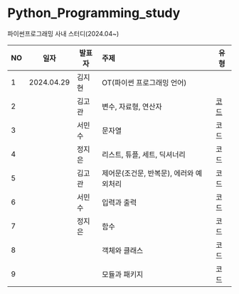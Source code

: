 # Python_Programming_study
파이썬프로그래밍 사내 스터디(2024.04~)

|NO|일자|발표자|주제|유형|
|---|------|---|:---|---|
|1|2024.04.29|김지현|OT(파이썬 프로그래밍 언어)||
|2||김고관|변수, 자료형, 연산자|[코드](https://github.com/kjh8331267/python123/blob/main/_01_%ED%8C%8C%EC%9D%B4%EC%8D%AC_%ED%94%84%EB%A1%9C%EA%B7%B8%EB%9E%98%EB%B0%8D_%EC%96%B8%EC%96%B4.ipynb)|
|3||서민수|문자열|코드|
|4||정지은|리스트, 튜플, 세트, 딕셔너리|코드|
|5||김고관|제어문(조건문, 반복문), 에러와 예외처리|코드|
|6||서민수|입력과 출력|코드|
|7||정지은|함수|코드|
|8|||객체와 클래스|코드|
|9|||모듈과 패키지|코드|


